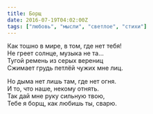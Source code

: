 ```yaml
---
title: Борщ
date: 2016-07-19T04:02:00Z
tags: ["любовь", "мысли", "светлое", "стихи"]
---
```


Как тошно в мире, в том, где нет тебя!  
Не греет солнце, музыка не та…  
Тугой ремень из серых верениц  
Сжимает грудь петлёй чужих мне лиц.  

Но дыма нет лишь там, где нет огня.  
И то, что наше, некому отнять.  
Так дай мне руку сильную твою,  
Тебе я борщ, как любишь ты, сварю.  
